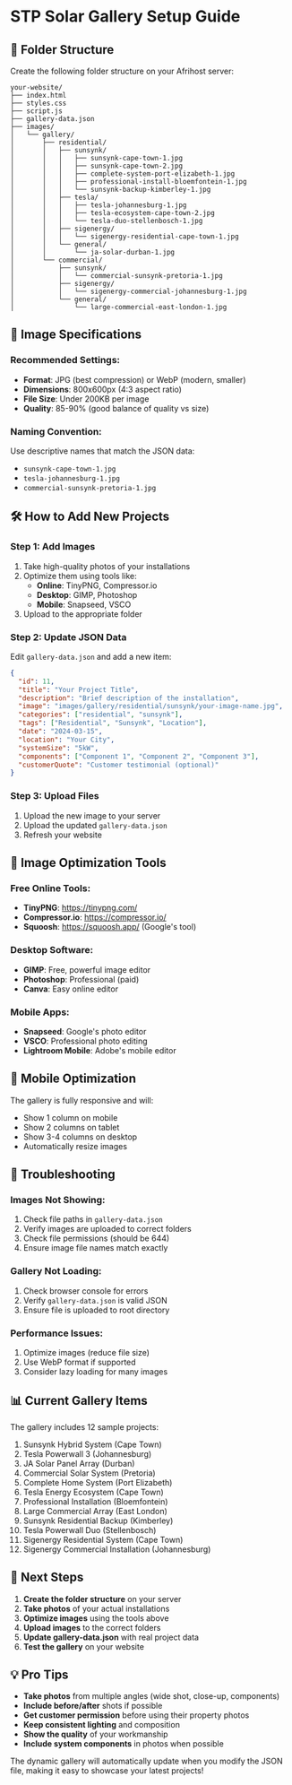 # STP Solar Gallery Setup Guide

## 📁 Folder Structure

Create the following folder structure on your Afrihost server:

```
your-website/
├── index.html
├── styles.css
├── script.js
├── gallery-data.json
├── images/
│   └── gallery/
│       ├── residential/
│       │   ├── sunsynk/
│       │   │   ├── sunsynk-cape-town-1.jpg
│       │   │   ├── sunsynk-cape-town-2.jpg
│       │   │   ├── complete-system-port-elizabeth-1.jpg
│       │   │   ├── professional-install-bloemfontein-1.jpg
│       │   │   └── sunsynk-backup-kimberley-1.jpg
│       │   ├── tesla/
│       │   │   ├── tesla-johannesburg-1.jpg
│       │   │   ├── tesla-ecosystem-cape-town-2.jpg
│       │   │   └── tesla-duo-stellenbosch-1.jpg
│       │   ├── sigenergy/
│       │   │   └── sigenergy-residential-cape-town-1.jpg
│       │   └── general/
│       │       └── ja-solar-durban-1.jpg
│       └── commercial/
│           ├── sunsynk/
│           │   └── commercial-sunsynk-pretoria-1.jpg
│           ├── sigenergy/
│           │   └── sigenergy-commercial-johannesburg-1.jpg
│           └── general/
│               └── large-commercial-east-london-1.jpg
```

## 📸 Image Specifications

### **Recommended Settings:**
- **Format**: JPG (best compression) or WebP (modern, smaller)
- **Dimensions**: 800x600px (4:3 aspect ratio)
- **File Size**: Under 200KB per image
- **Quality**: 85-90% (good balance of quality vs size)

### **Naming Convention:**
Use descriptive names that match the JSON data:
- `sunsynk-cape-town-1.jpg`
- `tesla-johannesburg-1.jpg`
- `commercial-sunsynk-pretoria-1.jpg`

## 🛠️ How to Add New Projects

### **Step 1: Add Images**
1. Take high-quality photos of your installations
2. Optimize them using tools like:
   - **Online**: TinyPNG, Compressor.io
   - **Desktop**: GIMP, Photoshop
   - **Mobile**: Snapseed, VSCO
3. Upload to the appropriate folder

### **Step 2: Update JSON Data**
Edit `gallery-data.json` and add a new item:

```json
{
  "id": 11,
  "title": "Your Project Title",
  "description": "Brief description of the installation",
  "image": "images/gallery/residential/sunsynk/your-image-name.jpg",
  "categories": ["residential", "sunsynk"],
  "tags": ["Residential", "Sunsynk", "Location"],
  "date": "2024-03-15",
  "location": "Your City",
  "systemSize": "5kW",
  "components": ["Component 1", "Component 2", "Component 3"],
  "customerQuote": "Customer testimonial (optional)"
}
```

### **Step 3: Upload Files**
1. Upload the new image to your server
2. Upload the updated `gallery-data.json`
3. Refresh your website

## 🎯 Image Optimization Tools

### **Free Online Tools:**
- **TinyPNG**: https://tinypng.com/
- **Compressor.io**: https://compressor.io/
- **Squoosh**: https://squoosh.app/ (Google's tool)

### **Desktop Software:**
- **GIMP**: Free, powerful image editor
- **Photoshop**: Professional (paid)
- **Canva**: Easy online editor

### **Mobile Apps:**
- **Snapseed**: Google's photo editor
- **VSCO**: Professional photo editing
- **Lightroom Mobile**: Adobe's mobile editor

## 📱 Mobile Optimization

The gallery is fully responsive and will:
- Show 1 column on mobile
- Show 2 columns on tablet
- Show 3-4 columns on desktop
- Automatically resize images

## 🔧 Troubleshooting

### **Images Not Showing:**
1. Check file paths in `gallery-data.json`
2. Verify images are uploaded to correct folders
3. Check file permissions (should be 644)
4. Ensure image file names match exactly

### **Gallery Not Loading:**
1. Check browser console for errors
2. Verify `gallery-data.json` is valid JSON
3. Ensure file is uploaded to root directory

### **Performance Issues:**
1. Optimize images (reduce file size)
2. Use WebP format if supported
3. Consider lazy loading for many images

## 📊 Current Gallery Items

The gallery includes 12 sample projects:
1. Sunsynk Hybrid System (Cape Town)
2. Tesla Powerwall 3 (Johannesburg)
3. JA Solar Panel Array (Durban)
4. Commercial Solar System (Pretoria)
5. Complete Home System (Port Elizabeth)
6. Tesla Energy Ecosystem (Cape Town)
7. Professional Installation (Bloemfontein)
8. Large Commercial Array (East London)
9. Sunsynk Residential Backup (Kimberley)
10. Tesla Powerwall Duo (Stellenbosch)
11. Sigenergy Residential System (Cape Town)
12. Sigenergy Commercial Installation (Johannesburg)

## 🚀 Next Steps

1. **Create the folder structure** on your server
2. **Take photos** of your actual installations
3. **Optimize images** using the tools above
4. **Upload images** to the correct folders
5. **Update gallery-data.json** with real project data
6. **Test the gallery** on your website

## 💡 Pro Tips

- **Take photos** from multiple angles (wide shot, close-up, components)
- **Include before/after** shots if possible
- **Get customer permission** before using their property photos
- **Keep consistent lighting** and composition
- **Show the quality** of your workmanship
- **Include system components** in photos when possible

The dynamic gallery will automatically update when you modify the JSON file, making it easy to showcase your latest projects!
